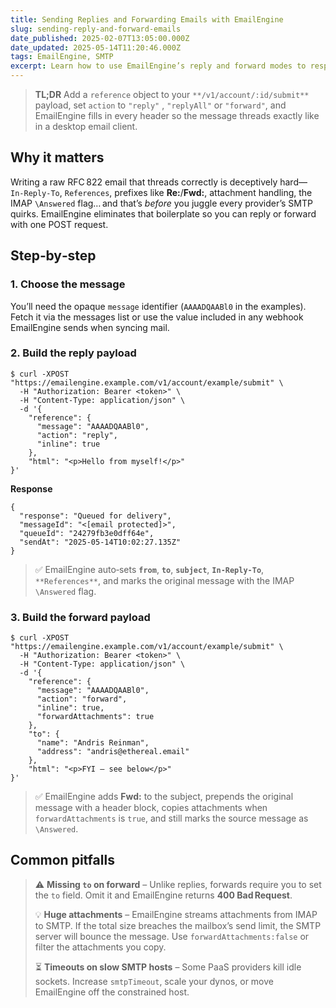 ```yaml
---
title: Sending Replies and Forwarding Emails with EmailEngine
slug: sending-reply-and-forward-emails
date_published: 2025-02-07T13:05:00.000Z
date_updated: 2025-05-14T11:20:46.000Z
tags: EmailEngine, SMTP
excerpt: Learn how to use EmailEngine’s reply and forward modes to respond to—or relay—any message in your customer’s mailbox with just one API call.
---
```


> **TL;DR**
> Add a `reference` object to your `**/v1/account/:id/submit**` payload, set `action` to `"reply"` , `"replyAll"` or `"forward"`, and EmailEngine fills in every header so the message threads exactly like in a desktop email client.

## Why it matters

Writing a raw RFC 822 email that threads correctly is deceptively hard—`In‑Reply‑To`, `References`, prefixes like **Re:**/**Fwd:**, attachment handling, the IMAP `\Answered` flag… and that’s *before* you juggle every provider’s SMTP quirks. EmailEngine eliminates that boilerplate so you can reply or forward with one POST request.

## Step‑by‑step

### 1. Choose the message

You’ll need the opaque `message` identifier (`AAAADQAABl0` in the examples). Fetch it via the messages list or use the value included in any webhook EmailEngine sends when syncing mail.

### 2. Build the **reply** payload

    $ curl -XPOST "https://emailengine.example.com/v1/account/example/submit" \
      -H "Authorization: Bearer <token>" \
      -H "Content-Type: application/json" \
      -d '{
        "reference": {
          "message": "AAAADQAABl0",
          "action": "reply",
          "inline": true
        },
        "html": "<p>Hello from myself!</p>"
    }'
    

**Response**

    {
      "response": "Queued for delivery",
      "messageId": "<[email protected]>",
      "queueId": "24279fb3e0dff64e",
      "sendAt": "2025-05-14T10:02:27.135Z"
    }
    

> ✅ EmailEngine auto‑sets **`from`**, **`to`**, **`subject`**, **`In‑Reply‑To`**, `**References**`, and marks the original message with the IMAP `\Answered` flag.

### 3. Build the **forward** payload

    $ curl -XPOST "https://emailengine.example.com/v1/account/example/submit" \
      -H "Authorization: Bearer <token>" \
      -H "Content-Type: application/json" \
      -d '{
        "reference": {
          "message": "AAAADQAABl0",
          "action": "forward",
          "inline": true,
          "forwardAttachments": true
        },
        "to": {
          "name": "Andris Reinman",
          "address": "andris@ethereal.email"
        },
        "html": "<p>FYI — see below</p>"
    }'
    

> ✅ EmailEngine adds **Fwd:** to the subject, prepends the original message with a header block, copies attachments when `forwardAttachments` is `true`, and still marks the source message as `\Answered`.

## Common pitfalls

> ⚠️ **Missing `to` on forward** – Unlike replies, forwards require you to set the `to` field. Omit it and EmailEngine returns **400 Bad Request**.
> 
> 💡 **Huge attachments** – EmailEngine streams attachments from IMAP to SMTP. If the total size breaches the mailbox’s send limit, the SMTP server will bounce the message. Use `forwardAttachments:false` or filter the attachments you copy.
> 
> ⏳ **Timeouts on slow SMTP hosts** – Some PaaS providers kill idle sockets. Increase `smtpTimeout`, scale your dynos, or move EmailEngine off the constrained host.
